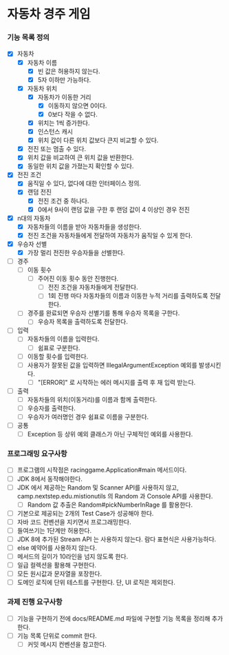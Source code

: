 # 자동차 경주 게임

### 기능 목록 정의
- [x] 자동차
  - [x] 자동차 이름
    - [x] 빈 값은 허용하지 않는다.
    - [x] 5자 이하만 가능하다.
  - [x] 자동차 위치
    - [x] 자동차가 이동한 거리
      - [x] 이동하지 않으면 0이다.
      - [x] 0보다 작을 수 없다.
    - [x] 위치는 1씩 증가한다.
    - [x] 인스턴스 캐시
    - [x] 위치 값이 다른 위치 값보다 큰지 비교할 수 있다.
  - [x] 전진 또는 멈출 수 있다.
  - [x] 위치 값을 비교하여 큰 위치 값을 반환한다.
  - [x] 동일한 위치 값을 가졌는지 확인할 수 있다.
- [x] 전진 조건
  - [x] 움직일 수 있다, 없다에 대한 인터페이스 정의.
  - [x] 랜덤 전진
    - [x] 전진 조건 중 하나다.
    - [x] 0에서 9사이 랜덤 값을 구한 후 랜덤 값이 4 이상인 경우 전진
- [x] n대의 자동차
  - [x] 자동차들의 이름을 받아 자동차들을 생성한다.
  - [x] 전진 조건을 자동차들에게 전달하여 자동차가 움직일 수 있게 한다.  
- [x] 우승자 선별
  - [x] 가장 멀리 전진한 우승자들을 선별한다.
- [ ] 경주
  - [ ] 이동 횟수
    - [ ] 주어진 이동 횟수 동안 진행한다.
      - [ ] 전진 조건을 자동차들에게 전달한다.
      - [ ] 1회 진행 마다 자동차들의 이름과 이동한 누적 거리를 출력하도록 전달한다.
  - [ ] 경주를 완료되면 우승자 선별기를 통해 우승자 목록을 구한다.
    - [ ] 우승자 목록을 출력하도록 전달한다.
- [ ] 입력
  - [ ] 자동차들의 이름을 입력한다.
    - [ ] 쉼표로 구분한다.
  - [ ] 이동할 횟수를 입력한다.
  - [ ] 사용자가 잘못된 값을 입력하면 IllegalArgumentException 예외를 발생시킨다.
    - [ ] "[ERROR]" 로 시작하는 에러 메시지를 출력 후 재 입력 받는다.
- [ ] 출력
  - [ ] 자동차들의 위치(이동거리)를 이름과 함께 출력한다.
  - [ ] 우승자를 출력한다.
  - [ ] 우승자가 여러명인 경우 쉼표로 이름을 구분한다.
- [ ] 공통
  - [ ] Exception 등 상위 예외 클래스가 아닌 구체적인 예외를 사용한다.

### 프로그래밍 요구사항
- [ ] 프로그램의 시작점은 racinggame.Application#main 메서드이다.
- [ ] JDK 8에서 동작해야한다.
- [ ] JDK 에서 제공하는 Random 및 Scanner API를 사용하지 않고, camp.nextstep.edu.mistionutils 의 Random 과 Console API를 사용한다.
  - [ ] Random 값 추출은 Random#pickNumberInRage 를 활용한다.
- [ ] 기본으로 제공되는 2개의 Test Case가 성공해야 한다.
- [ ] 자바 코드 컨벤션을 지키면서 프로그래밍한다.
- [ ] 들여쓰기는 1단계만 허용한다.
- [ ] JDK 8에 추가된 Stream API 는 사용하지 않는다. 람다 표현식은 사용가능하다.
- [ ] else 예약어를 사용하지 않는다.
- [ ] 메서드의 길이가 10라인을 넘지 않도록 한다.
- [ ] 일급 컬렉션을 활용해 구현한다.
- [ ] 모든 원시값과 문자열을 포장한다.
- [ ] 도메인 로직에 단위 테스트를 구현한다. 단, UI 로직은 제외한다.

### 과제 진행 요구사항
- [ ] 기능을 구현하기 전에 docs/README.md 파일에 구현할 기능 목록을 정리해 추가한다.
- [ ] 기능 목록 단위로 commit 한다. 
    - [ ] 커밋 메시지 컨벤션을 참고한다.
